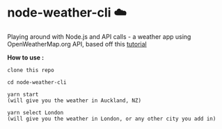 # node-weather-cli ☁️

Playing around with Node.js and API calls - a weather app using OpenWeatherMap.org API, based off this [tutorial](https://codeburst.io/build-a-simple-weather-app-with-node-js-in-just-16-lines-of-code-32261690901d)

**How to use :**

```
clone this repo

cd node-weather-cli

yarn start 
(will give you the weather in Auckland, NZ)

yarn select London
(will give you the weather in London, or any other city you add in)
```
